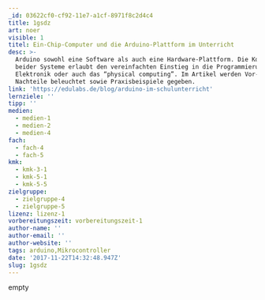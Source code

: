 ```yaml
---
_id: 03622cf0-cf92-11e7-a1cf-8971f8c2d4c4
title: 1gsdz
art: noer
visible: 1
titel: Ein-Chip-Computer und die Arduino-Plattform im Unterricht
desc: >-
  Arduino sowohl eine Software als auch eine Hardware-Plattform. Die Kombination
  beider Systeme erlaubt den vereinfachten Einstieg in die Programmierung von
  Elektronik oder auch das “physical computing”. Im Artikel werden Vor- und
  Nachteile beleuchtet sowie Praxisbeispiele gegeben.
link: 'https://edulabs.de/blog/arduino-im-schulunterricht'
lernziele: ''
tipp: ''
medien:
  - medien-1
  - medien-2
  - medien-4
fach:
  - fach-4
  - fach-5
kmk:
  - kmk-3-1
  - kmk-5-1
  - kmk-5-5
zielgruppe:
  - zielgruppe-4
  - zielgruppe-5
lizenz: lizenz-1
vorbereitungszeit: vorbereitungszeit-1
author-name: ''
author-email: ''
author-website: ''
tags: arduino,Mikrocontroller
date: '2017-11-22T14:32:48.947Z'
slug: 1gsdz
---
```

empty
